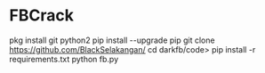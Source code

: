 # FBCrack

pkg install git python2
pip install --upgrade pip
git clone https://github.com/BlackSelakangan/
cd darkfb/code>
pip install -r requirements.txt
python fb.py
